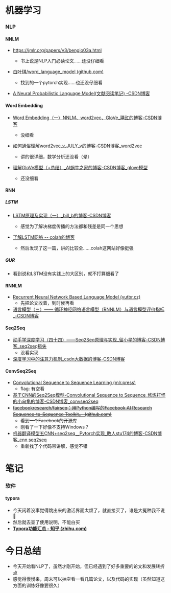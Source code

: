 # 机器学习

### NLP

#### NNLM

- https://jmlr.org/papers/v3/bengio03a.html
  - 书上说是NLP入门必读论文……还没仔细看

- [白叶琪/word_language_model (github.com)](https://github.com/BAI-Yeqi/word_language_model) 
  - 找到的一个pytorch实现……也还没仔细看
- [A Neural Probabilistic Language Model(文献阅读笔记) -CSDN博客](https://blog.csdn.net/NINJA_xu/article/details/117660476?ops_request_misc=%7B%22request%5Fid%22%3A%22165283963216782425116820%22%2C%22scm%22%3A%2220140713.130102334..%22%7D&request_id=165283963216782425116820&biz_id=0&utm_medium=distribute.pc_search_result.none-task-blog-2~all~sobaiduend~default-1-117660476-null-null.142^v10^pc_search_result_control_group,157^v4^control&utm_term=A+Neural+Probabilistic+Language+Model&spm=1018.2226.3001.4187) 

#### Word Embedding

- [Word Embedding（一）NNLM、word2vec、GloVe_耩豇的博客-CSDN博客](https://blog.csdn.net/qq_33858719/article/details/93356042?ops_request_misc=%7B%22request%5Fid%22%3A%22165284980916781685319052%22%2C%22scm%22%3A%2220140713.130102334.pc%5Fall.%22%7D&request_id=165284980916781685319052&biz_id=0&utm_medium=distribute.pc_search_result.none-task-blog-2~all~first_rank_ecpm_v1~rank_v31_ecpm-1-93356042-null-null.142^v10^pc_search_result_control_group,157^v4^control&utm_term=nnlm和embedding&spm=1018.2226.3001.4187)
  - 没细看

- [如何通俗理解word2vec_v_JULY_v的博客-CSDN博客_word2vec](https://blog.csdn.net/v_JULY_v/article/details/102708459?ops_request_misc=%7B%22request%5Fid%22%3A%22165284927116781818723065%22%2C%22scm%22%3A%2220140713.130102334..%22%7D&request_id=165284927116781818723065&biz_id=0&utm_medium=distribute.pc_search_result.none-task-blog-2~all~top_positive~default-2-102708459-null-null.142^v10^pc_search_result_control_group,157^v4^control&utm_term=Word2Vec&spm=1018.2226.3001.4187) 
  - 讲的很详细，数学分析还没看（晕）
- [理解GloVe模型（+总结）_AI蜗牛之家的博客-CSDN博客_glove模型](https://blog.csdn.net/u014665013/article/details/79642083?ops_request_misc=%7B%22request%5Fid%22%3A%22165284928216781432998188%22%2C%22scm%22%3A%2220140713.130102334..%22%7D&request_id=165284928216781432998188&biz_id=0&utm_medium=distribute.pc_search_result.none-task-blog-2~all~top_positive~default-1-79642083-null-null.142^v10^pc_search_result_control_group,157^v4^control&utm_term=GloVe&spm=1018.2226.3001.4187) 
  - 还没细看


#### RNN

##### LSTM

- [LSTM原理及实现（一）_bill_b的博客-CSDN博客](https://blog.csdn.net/weixin_44162104/article/details/88660003?ops_request_misc=%7B%22request%5Fid%22%3A%22165283086116781432951546%22%2C%22scm%22%3A%2220140713.130102334..%22%7D&request_id=165283086116781432951546&biz_id=0&utm_medium=distribute.pc_search_result.none-task-blog-2~all~top_positive~default-1-88660003-null-null.142^v10^pc_search_result_control_group,157^v4^control&utm_term=LSTM&spm=1018.2226.3001.4187)
  - 感觉为了解决梯度传播的方法都和残差是同一个思想

- [了解LSTM网络 -- colah的博客](http://colah.github.io/posts/2015-08-Understanding-LSTMs/)
  - 然后发现了这一篇，讲的比较全……colah这网站好像挺强

##### GUR

- 看到说和LSTM没有实践上的大区别，就不打算细看了

#### RNNLM

- [Recurrent Neural Network Based Language Model (vutbr.cz)](http://www.fit.vutbr.cz/research/groups/speech/publi/2010/mikolov_interspeech2010_IS100722.pdf)
  - 先把论文收着，到时候再看
- [语言模型（三）—— 循环神经网络语言模型（RNNLM）与语言模型评价指标_-CSDN博客](https://blog.csdn.net/rongsenmeng2835/article/details/108656674?ops_request_misc=%7B%22request%5Fid%22%3A%22165284486716781435438842%22%2C%22scm%22%3A%2220140713.130102334..%22%7D&request_id=165284486716781435438842&biz_id=0&utm_medium=distribute.pc_search_result.none-task-blog-2~all~sobaiduend~default-2-108656674-null-null.142^v10^pc_search_result_control_group,157^v4^control&utm_term=rnnlm&spm=1018.2226.3001.4187) 

#### Seq2Seq

- [动手学深度学习（四十四）——Seq2Seq原理与实现_留小星的博客-CSDN博客_seq2seq损失](https://blog.csdn.net/jerry_liufeng/article/details/121342928?ops_request_misc=%7B%22request%5Fid%22%3A%22165285107916782388097573%22%2C%22scm%22%3A%2220140713.130102334..%22%7D&request_id=165285107916782388097573&biz_id=0&utm_medium=distribute.pc_search_result.none-task-blog-2~all~top_positive~default-1-121342928-null-null.142^v10^pc_search_result_control_group,157^v4^control&utm_term=seq2seq&spm=1018.2226.3001.4187) 
  - 没看实现
- [深度学习中的注意力机制_csdn大数据的博客-CSDN博客](https://blog.csdn.net/TG229dvt5I93mxaQ5A6U/article/details/78422216?ops_request_misc=%7B%22request%5Fid%22%3A%22165283395416781818771530%22%2C%22scm%22%3A%2220140713.130102334..%22%7D&request_id=165283395416781818771530&biz_id=0&utm_medium=distribute.pc_search_result.none-task-blog-2~all~top_positive~default-2-78422216-null-null.142^v10^pc_search_result_control_group,157^v4^control&utm_term=注意力机制&spm=1018.2226.3001.4187) 

#### ConvSeq2Seq

- [Convolutional Sequence to Sequence Learning (mlr.press)](http://proceedings.mlr.press/v70/gehring17a.html)
  - flag: 有空看
- [基于CNN的Seq2Seq模型-Convolutional Sequence to Sequence_修炼打怪的小乌龟的博客-CSDN博客_convseq2seq](https://blog.csdn.net/u010417185/article/details/83089986?ops_request_misc=%7B%22request%5Fid%22%3A%22165285742416782350975852%22%2C%22scm%22%3A%2220140713.130102334.pc%5Fall.%22%7D&request_id=165285742416782350975852&biz_id=0&utm_medium=distribute.pc_search_result.none-task-blog-2~all~first_rank_ecpm_v1~rank_v31_ecpm-6-83089986-null-null.142^v10^pc_search_result_control_group,157^v4^control&utm_term=ConvSeq2Seq&spm=1018.2226.3001.4187)
- ~~[facebookresearch/fairseq：用Python编写的Facebook AI Research Sequence-to-Sequence Toolkit。 (github.com)](https://github.com/facebookresearch/fairseq)~~
  - ~~看到一个Facebook的开源库~~
  - 刚看了一下好像不支持Windows？
- [机器翻译模型五CNN+seq2seq__Pytorch实现_散人stu174的博客-CSDN博客_cnn seq2seq](https://blog.csdn.net/weixin_38544305/article/details/115788602?ops_request_misc=%7B%22request%5Fid%22%3A%22165286506116782246495847%22%2C%22scm%22%3A%2220140713.130102334.pc%5Fall.%22%7D&request_id=165286506116782246495847&biz_id=0&utm_medium=distribute.pc_search_result.none-task-blog-2~all~first_rank_ecpm_v1~rank_v31_ecpm-1-115788602-null-null.142^v10^pc_search_result_control_group,157^v4^control&utm_term=conv_seq2seq+pytorch实现&spm=1018.2226.3001.4187) 
  - 重新找了个代码带讲解，感觉不错



# 笔记

### 软件

#### typora

- 今天闲着没事觉得跳出来的激活界面太烦了，就直接买了，谁是大冤种我不说🥺
- 然后就去查了使用说明，不能白买
- **[Typora功能汇总 - 知乎 (zhihu.com)](https://zhuanlan.zhihu.com/p/483671352)**

# 今日总结

- 今天开始看NLP了，虽然才刚开始，但已经遇到了好多重要的论文和发展转折点
- 感觉得慢慢来，周末可以抽空看一看几篇论文，以及代码的实现（虽然知道这方面的训练好像要很久）

